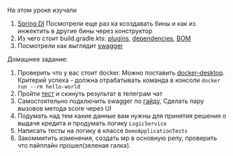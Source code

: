 На этом уроке изучали 
1) [Spring DI](https://www.baeldung.com/spring-dependency-injection) Посмотрели еще раз ка ксоздавать бины и как из инжектить в другие бины через конструктор
2) Из чего стоит build.gradle.kts: [plugins](https://docs.gradle.org/current/userguide/plugins.html), [dependencies](https://docs.gradle.org/current/userguide/declaring_dependencies.html), [BOM](https://docs.gradle.org/current/userguide/platforms.html)
3) Посмотрели как выглядит [swagger](https://www.baeldung.com/spring-rest-openapi-documentation)

Домашнее задание:
1) Проверить что у вас стоит docker. Можно поставить [docker-desktop](https://www.docker.com/products/docker-desktop/). Критерий успеха - должна отрабатывать команда в консоли `docker run --rm hello-world`
2) Пройти [тест](https://psytests.org/work/btrspi-run.html) и скинуть результат в телеграм чат
3) Самостоятельно подключить swagger по [гайду](https://www.baeldung.com/spring-rest-openapi-documentation), Сделать пару вызовов метода score через UI
4) Подумать над тем какие данные вам нужны для принятия решения о выдаче кредита и продумать логику `LogicService`
5) Написать тесты на логику в классе `DemoApplicationTests`
6) Закоммитить изменения, создать мр в основную репу, проверить что пайплайн прошел(зеленая галка).